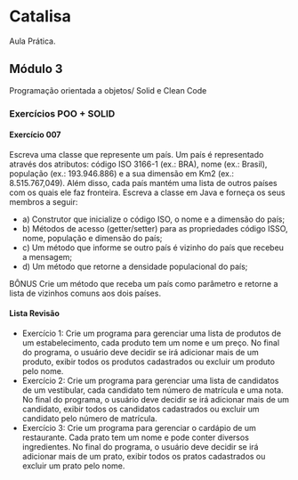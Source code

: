 # Catalisa
Aula Prática.


## Módulo 3
Programação orientada a objetos/ Solid e Clean Code

### Exercícios POO + SOLID

#### Exercício 007

<p>Escreva uma classe que represente um país. Um país é representado através dos atributos: código ISO 3166-1 (ex.: BRA), nome (ex.: Brasil),
população (ex.: 193.946.886) e a sua dimensão em Km2 (ex.: 8.515.767,049). Além disso, cada país mantém uma lista de outros países com os quais ele faz fronteira.
Escreva a classe em Java e forneça os seus membros a seguir: </p>

 - a) Construtor que inicialize o código ISO, o nome e a dimensão do país;
 - b) Métodos de acesso (getter/setter) para as propriedades código ISSO, nome, população e dimensão do país;
 - c) Um método que informe se outro país é vizinho do país que recebeu a mensagem;
 - d) Um método que retorne a densidade populacional do país; 
<p> BÔNUS Crie um método que receba um país como parâmetro e retorne a lista de vizinhos comuns aos dois países. </p>

#### Lista Revisão

- Exercício 1: Crie um programa para gerenciar uma lista de produtos de um estabelecimento,
cada produto tem um nome e um preço. No final do programa, o usuário deve decidir se irá adicionar
mais de um produto, exibir todos os produtos cadastrados ou excluir um produto pelo nome.
- Exercício 2: Crie um programa para gerenciar uma lista de candidatos de um vestibular,
cada candidato tem número de matrícula e uma nota. No final do programa, o usuário deve decidir
se irá adicionar mais de um candidato, exibir todos os candidatos cadastrados ou excluir um candidato pelo número de matrícula.
- Exercício 3: Crie um programa para gerenciar o cardápio de um restaurante. Cada prato tem um nome e pode
  conter diversos ingredientes. No final do programa, o usuário deve decidir se irá adicionar mais de um prato, exibir todos os pratos cadastrados ou excluir um prato pelo nome.

